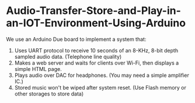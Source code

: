 # Audio-Transfer-Store-and-Play-in-an-IOT-Environment-Using-Arduino
We use an Arduino Due board to implement a system that:
1)   Uses UART protocol to receive 10 seconds of an 8-KHz, 8-bit depth sampled audio data. 
(Telephone line quality)
2)   Makes a web server and waits for clients over Wi-Fi, then displays a simple HTML page.
3)   Plays audio over DAC for  headphones. (You may need a simple amplifier IC.)
4)   Stored music won't be wiped after system reset. (Use Flash memory or other storages to store 
data)
